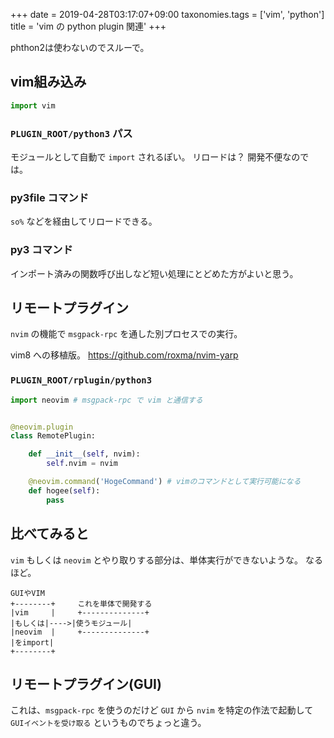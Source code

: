+++
date = 2019-04-28T03:17:07+09:00
taxonomies.tags = ['vim', 'python']
title = 'vim の python plugin 関連'
+++

phthon2は使わないのでスルーで。

## vim組み込み

```python
import vim
```

### `PLUGIN_ROOT/python3` パス

モジュールとして自動で `import` されるぽい。
リロードは？
開発不便なのでは。

### py3file コマンド

`so%` などを経由してリロードできる。

### py3 コマンド

インポート済みの関数呼び出しなど短い処理にとどめた方がよいと思う。

## リモートプラグイン
`nvim` の機能で `msgpack-rpc` を通した別プロセスでの実行。

vim8 への移植版。 https://github.com/roxma/nvim-yarp

### `PLUGIN_ROOT/rplugin/python3`

```python
import neovim # msgpack-rpc で vim と通信する


@neovim.plugin
class RemotePlugin:

    def __init__(self, nvim):
        self.nvim = nvim

    @neovim.command('HogeCommand') # vimのコマンドとして実行可能になる
    def hogee(self):
        pass
```

## 比べてみると

`vim` もしくは `neovim` とやり取りする部分は、単体実行ができないような。
なるほど。

```
GUIやVIM
+--------+     これを単体で開発する
|vim     |     +--------------+
|もしくは|---->|使うモジュール|
|neovim  |     +--------------+
|をimport|
+--------+
```

## リモートプラグイン(GUI)

これは、`msgpack-rpc` を使うのだけど `GUI` から `nvim` を特定の作法で起動して `GUIイベントを受け取る` というものでちょっと違う。

